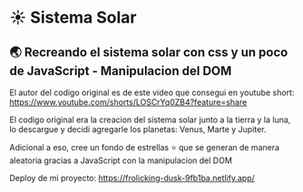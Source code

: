 # :sunny: Sistema Solar

## :earth_asia: Recreando el sistema solar con css y un poco de JavaScript - Manipulacion del DOM

El autor del codigo original es de este video que consegui en youtube short: https://www.youtube.com/shorts/LOSCrYq0ZB4?feature=share

El codigo original era la creacion del sistema solar junto a la tierra y la luna, lo descargue y decidi agregarle los planetas: Venus, Marte y Jupiter.

Adicional a eso, cree un fondo de estrellas :star: que se generan de manera aleatoria gracias a JavaScript con la manipulacion del DOM

Deploy de mi proyecto: https://frolicking-dusk-9fb1ba.netlify.app/ 
